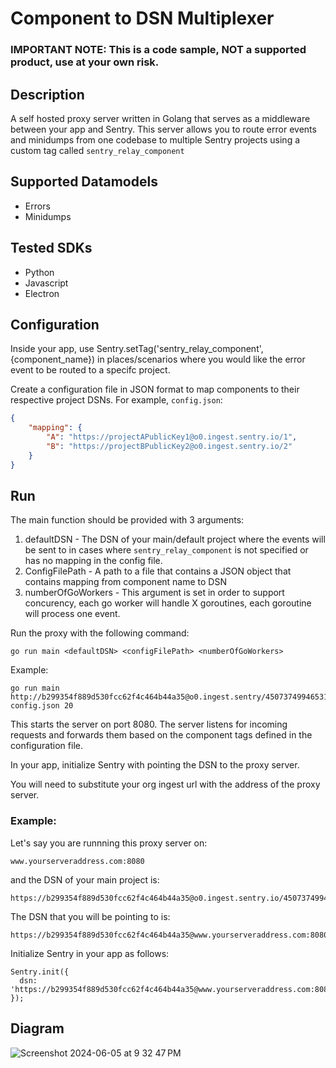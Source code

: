 # Component to DSN Multiplexer
### IMPORTANT NOTE: This is a code sample, NOT a supported product, use at your own risk.

## Description
A self hosted proxy server written in Golang that serves as a middleware between your app and Sentry.
This server allows you to route error events and minidumps from one codebase to multiple Sentry projects using a custom tag called `sentry_relay_component`

## Supported Datamodels
- Errors
- Minidumps

## Tested SDKs
 - Python
 - Javascript
 - Electron

## Configuration

Inside your app, use Sentry.setTag('sentry_relay_component', {component_name}) in places/scenarios where you would like the error event to be routed to a specifc project.

Create a configuration file in JSON format to map components to their respective project DSNs. For example, `config.json`:

```json
{
    "mapping": {
        "A": "https://projectAPublicKey1@o0.ingest.sentry.io/1",
        "B": "https://projectBPublicKey2@o0.ingest.sentry.io/2"
    }
}
```

## Run
The main function should be provided with 3 arguments:
1) defaultDSN - The DSN of your main/default project where the events will be sent to in cases where `sentry_relay_component` is not specified or has no mapping in the config file.
2) ConfigFilePath - A path to a file that contains a JSON object that contains mapping from component name to DSN
3) numberOfGoWorkers - This argument is set in order to support concurency, each go worker will handle X goroutines, each goroutine will process one event.

Run the proxy with the following command:
```
go run main <defaultDSN> <configFilePath> <numberOfGoWorkers>
```
Example:
```
go run main http://b299354f889d530fcc62f4c464b44a35@o0.ingest.sentry/4507374994653185 config.json 20
```
This starts the server on port 8080. The server listens for incoming requests and forwards them based on the component tags defined in the configuration file.

In your app, initialize Sentry with pointing the DSN to the proxy server.

You will need to substitute your org ingest url with the address of the proxy server.

### Example:
Let's say you are runnning this proxy server on: 
```
www.yourserveraddress.com:8080
```
and the DSN of your main project is: 
```
https://b299354f889d530fcc62f4c464b44a35@o0.ingest.sentry.io/4507374994653185
```
The DSN that you will be pointing to is: 
```
https://b299354f889d530fcc62f4c464b44a35@www.yourserveraddress.com:8080/4507374994653185
```

Initialize Sentry in your app as follows:
```
Sentry.init({
  dsn: 'https://b299354f889d530fcc62f4c464b44a35@www.yourserveraddress.com:8080/4507374994653185'
});
```

## Diagram
![Screenshot 2024-06-05 at 9 32 47 PM](https://github.com/sentry-demos/component_to_dsn_mux/assets/89414234/24b734ca-b77c-4f8f-a7cb-f534eccf0c9e)




